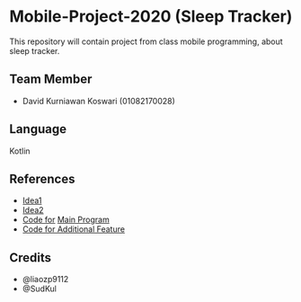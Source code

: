 # Mobile-Project-2020 (Sleep Tracker)
This repository will contain project from class mobile programming, about sleep tracker.

## Team Member
- David Kurniawan Koswari (01082170028)


## Language
Kotlin

## References
- [Idea1](https://blog.sagipl.com/mobile-app-ideas/)
- [Idea2](https://dailysocial.id/post/sleep-tracker-sense-dapat-memonitor-kondisi-ruangan-agar-tidur-anda-lebih-optimal)
- [Code for](https://sleep.urbandroid.org/documentation/core/sleep-tracking/) [Main Program](https://github.com/udacity/andfun-kotlin-sleep-tracker)
- [Code for Additional Feature](https://github.com/liaozp9112/AlarmClock)

## Credits
- @liaozp9112
- @SudKul
